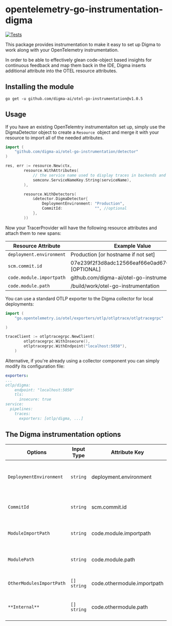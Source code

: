 # opentelemetry-go-instrumentation-digma
[![Tests](https://github.com/digma-ai/otel-go-instrumentation/actions/workflows/ci.yaml/badge.svg)](https://github.com/digma-ai/otel-go-instrumentation/actions/workflows/ci.yaml)

This package provides instrumentation to make it easy to set up Digma to work along with your OpenTelemetry instrumentation.

In order to be able to effectively glean code-object based insights for continuous feedback and map them back in the IDE, Digma inserts additional attribute into the OTEL resource attributes. 


## Installing the module
```
go get -u github.com/digma-ai/otel-go-instrumentation@v1.0.5
```


## Usage

If you have an existing OpenTelemtry instrumentaiton set up, simply use the DigmaDetector object to create a `Resource `object and merge it with your resource to import all of the needed attributes. 

```go
import (
	"github.com/digma-ai/otel-go-instrumentation/detector"
)

res, err := resource.New(ctx,
		resource.WithAttributes(
			// the service name used to display traces in backends and mandatory for digma backend
			semconv.ServiceNameKey.String(serviceName),
		),

		resource.WithDetectors(
			&detector.DigmaDetector{
				DeploymentEnvironment: "Production",
				CommitId:              "", //optional
			},
		))
```

Now your TracerProvider will have the following resource attributes and attach them to new spans:

| Resource Attribute | Example Value |
| --- | --- |
|`deployment.environment` | Production [or hostname if not set]
|`scm.commit.id` | 07e239f2f3d8adc12566eaf66e0ad670f36202b5 [OPTIONAL]
|`code.module.importpath` | github.com/digma-ai/otel-go-instrumentation
|`code.module.path` | /build/work/otel-go-instrumentation



You can use a standard OTLP exporter to the Digma collector for local deployments:
```go
import (
	"go.opentelemetry.io/otel/exporters/otlp/otlptrace/otlptracegrpc"

)

traceClient := otlptracegrpc.NewClient(
		otlptracegrpc.WithInsecure(),
		otlptracegrpc.WithEndpoint("localhost:5050"),
	)
```

Alternative, if you're already using a collector component you can simply modify its configuration file:

```yaml
exporters:
...
otlp/digma:
    endpoint: "localhost:5050"
    tls:
      insecure: true
service:
  pipelines:
    traces:
      exporters: [otlp/digma, ...]
```



## The Digma instrumentation options

| Options | Input Type  | Attribute Key | Description | Default |
| --- | --- | --- | --- | --- |
| `DeploymentEnvironment` | `string` | deployment.environment |  The Environment describes where the running process is deployed. (e.g production, staging, ci) | `os.Hostname()`
| `CommitId` | `string`  | scm.commit.id | The specific commit identifier of the running code. | The instrumentation will attempt to read this variable from `debug.ReadBuildInfo()`|
`ModuleImportPath` | `string` | code.module.importpath | Module canonical name | The instrumentation will attempt to read this variable from `debug.ReadBuildInfo()`|
`ModulePath` | `string` | code.module.path | workspace(application) physical path | The instrumentation will attempt to read this variable from `debug.ReadBuildInfo()` |
`OtherModulesImportPath` | `[] string` | code.othermodule.importpath | Specify additional satellite or infra modules to track | None |
` **Internal** ` | `[] string` | code.othermodule.path | physical paths of  `OtherModulesImportPath` option | The instrumentation will attempt to read this variable from `debug.ReadBuildInfo()`


[goref-url]: https://pkg.go.dev/github.com/digma-ai/otel-go-instrumentation
